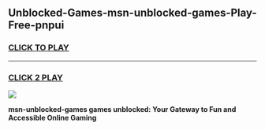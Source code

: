 
## Unblocked-Games-msn-unblocked-games-Play-Free-pnpui
<h3>
<a href="https://premium76.site?title=msn-unblocked-games&ref=10A">CLICK TO PLAY</a></h3>
<hr>

<h3>
<a href="https://premium76.site?title=msn-unblocked-games&ref=10A">CLICK 2 PLAY</a>
  
</h3>

<a href="https://premium76.site?title=msn-unblocked-games&ref=10A"><img src="https://clearcache.store/games.png"></a>


**msn-unblocked-games games unblocked: Your Gateway to Fun and Accessible Online Gaming**
